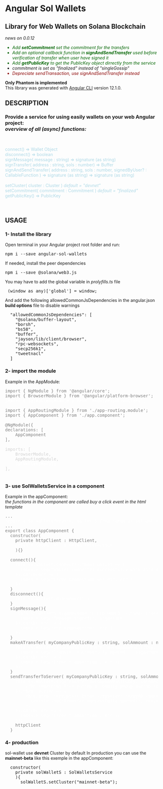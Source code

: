 # Angular Sol Wallets
## Library for Web Wallets on Solana Blockchain

<em>
<p> news on 0.0.12
  <ul>
    <li style="color:darkgreen">Add <strong>setCommitment</strong> set the commitment for the transfers</li>
    <li style="color:darkgreen">Add an optional callback function in<strong> signAndSendTransfer</strong> used before verification of transfer when user have signed it</li>
    <li style="color:darkgreen">Add <strong>getPublicKey</strong> to get the PublicKey object dirrectly from the service</li>
    <li>commitment is set as "finalized" instead of "singleGossip"</li>
    <li style="color:darkred">Depreciate <em>sendTransaction</em>, use <em>signAndSendTransfer</em> instead</li>
  </ul>
</em>
</p>
<p>
<strong>Only Phantom is implemented</strong> 
<br>
This library was generated with <a href= "https://github.com/angular/angular-cli">Angular CLI</a> version 12.1.0.
</p>

## DESCRIPTION
<h3>
Provide a service for using easily wallets on your web Angular project:
<br><em>overview of all (async) functions:</em>
<br>
</h3>
<br>
<p>
<span style="color:lightBlue"> 
connect() => Wallet Object
<br>
disconnect() => boolean
<br>
signMessage( message : string) => signature (as string)
<br>
signTransfer( address : string, sols : number) => Buffer
<br>
signAndSendTransfer( address : string, sols : number, signedByUser? : CallableFunction ) => signature (as string) => signature (as string)
<br>
<br>
setCluster( cluster : Cluster ) <em>default = "devnet"</em>
<br>
setCommitment( commitment : Commitment ) <em>default = "finalized"</em>
<br>
getPublicKey() => PublicKey

</span>
</p>
<br>
<h2>
USAGE
</h2>

### 1- Install the library
<p>
Open terminal in your Angular project root folder and run: 
<br>
</p>

<pre>npm i --save angular-sol-wallets</pre>

<p>
If needed, install the peer dependencies

<pre>npm i --save @solana/web3.js</pre>

You may have to add the global variable in *prolyfills.ts* file 

<pre>
 (window as any)['global'] = window;
</pre>

And add the following allowedCommonJsDependencies in the angular.json **build options** file to disable warnings

<pre>
  "allowedCommonJsDependencies": [
    "@solana/buffer-layout",
    "borsh",
    "bs58",
    "buffer",
    "jayson/lib/client/browser",
    "rpc-websockets",
    "secp256k1",
    "tweetnacl"
  ]
</pre>

### 2- import the module
<p>
Example in the AppModule:
<br>
</p>

<pre style="color : gray">
import { NgModule } from '@angular/core';
import { BrowserModule } from '@angular/platform-browser';
<strong style="color : white">import { SolWalletsModule } from 'angular-sol-wallets';</strong>

import { AppRoutingModule } from './app-routing.module';
import { AppComponent } from './app.component';

@NgModule({
declarations: [
    AppComponent
],
<span style="color:lightgray">
imports: [
    BrowserModule,
    AppRoutingModule,
    <strong style="color : white">SolWalletsModule</strong>
],
</span>
</pre>

### 3- use **SolWalletsService** in a component

Example in the appComponent:
<br>*the functions in the component are called buy a click event in the html template*

<pre style="color : gray" >...
<span style="color:white">import { SolWalletsService, Wallet } from "angular-sol-wallets" ;</span>
...
export class AppComponent {
  constructor(
    private httpClient : HttpClient,
    <span style="color:white">private solWalletS : SolWalletsService</span>
    ){}

  connect(){
    <span style="color:white">this.solWalletS.connect().then( wallet => {
      console.log("Wallet connected successfully with this address:", wallet.publicKey);
    }).catch(err => {
      console.log("Error connecting wallet", err );
    })</span>
  }
  disconnect(){
    <span style="color:white">this.solWalletS.disconnect();</span>
  }
  signMessage(){
     <span style="color:white">this.solWalletS.signMessage("HELLO WORLD!").then( signature => {
      console.log('Message signed:', signature);
    }).catch( err => {
      console.log('err transaction', err );
    })</span>
  }
  makeATransfer( myCompanyPublicKey : string, solAmmount : number){
    <span style="color:white">this.solWalletS.signAndSendTransfer(myCompanyPublicKey, solAmmount ).then( signature => {
      console.log('Transfer successfully opered:', signature);
    }).catch( err => {
      console.log('Error transaction', err );
    });</span>
  }
  sendTransferToServer( myCompanyPublicKey : string, solAmmount : number){
    <span style="color:white">this.solWalletS.signTransfer(myCompanyPublicKey, solAmmount, signedByUserCallback => {
        //Do something like puting a loading popup during solana's transfer verification
    }).then( buffer => {
        this.httpClient.post('https://myserver.io/myAPI/makeTransfer', { transferRow : buffer }).subscribe( res => {
          console.log('Transfer successfully opered:', res.signature);
        });
    }).catch( err => {
      console.log('Error transaction', err );
    });</span>
    httpClient
  }
</pre>



### 4- production
sol-wallet use **devnet** Cluster by default
In production you can use the **mainnet-beta** like this exemple in the appComponent:
<pre>
  constructor(
    private solWalletS : SolWalletsService
    ){
      solWalletS.setCluster("mainnet-beta");
</pre>
